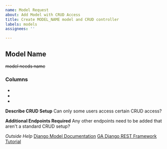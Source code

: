 ```yaml
---
name: Model Request
about: Add Model with CRUD Access
title: Create MODEL_NAME model and CRUD controller
labels: models
assignees: ''

---
```


## Model Name
~~model needs name~~

### Columns
*
*
*

**Describe CRUD Setup**
Can only some users access certain CRUD access? 

**Additional Endpoints Required**
Any other endpoints need to be added that aren't a standard CRUD setup?

_Outside Help_
[Django Model Documentation](https://docs.djangoproject.com/en/2.1/ref/models/fields/)
[GA Django REST Framework Tutorial](https://git.generalassemb.ly/seir-622/django-rest-framework)
